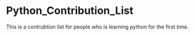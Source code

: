 # Python_Contribution_List
This is a contrubtion list for people who is learning python for the first time.
